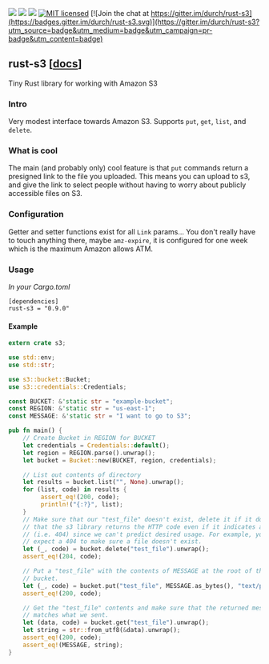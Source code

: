[![](https://camo.githubusercontent.com/2fee3780a8605b6fc92a43dab8c7b759a274a6cf/68747470733a2f2f696d672e736869656c64732e696f2f62616467652f72757374632d737461626c652d627269676874677265656e2e737667)](https://www.rust-lang.org/downloads.html)
[![](https://travis-ci.org/durch/rust-s3.svg?branch=master)](https://travis-ci.org/durch/rust-s3)
[![](http://meritbadge.herokuapp.com/rust-s3)](https://crates.io/crates/rust-s3)
[![MIT licensed](https://img.shields.io/badge/license-MIT-blue.svg)](https://github.com/durch/rust-s3/blob/master/LICENSE.md)
[![Join the chat at https://gitter.im/durch/rust-s3](https://badges.gitter.im/durch/rust-s3.svg)](https://gitter.im/durch/rust-s3?utm_source=badge&utm_medium=badge&utm_campaign=pr-badge&utm_content=badge)
## rust-s3 [[docs](https://durch.github.io/rust-s3/)]

Tiny Rust library for working with Amazon S3

### Intro
Very modest interface towards Amazon S3.
Supports `put`, `get`, `list`, and `delete`.

### What is cool

The main (and probably only) cool feature is that `put` commands return a presigned link to the file you uploaded.
This means you can upload to s3, and give the link to select people without having to worry about publicly accessible files on S3.

### Configuration

Getter and setter functions exist for all `Link` params... You don't really have to touch anything there, maybe `amz-expire`,
it is configured for one week which is the maximum Amazon allows ATM.

### Usage

*In your Cargo.toml*

```
[dependencies]
rust-s3 = "0.9.0"
```

#### Example

```rust
extern crate s3;

use std::env;
use std::str;

use s3::bucket::Bucket;
use s3::credentials::Credentials;

const BUCKET: &'static str = "example-bucket";
const REGION: &'static str = "us-east-1";
const MESSAGE: &'static str = "I want to go to S3";

pub fn main() {
    // Create Bucket in REGION for BUCKET
    let credentials = Credentials::default();
    let region = REGION.parse().unwrap();
    let bucket = Bucket::new(BUCKET, region, credentials);

    // List out contents of directory
    let results = bucket.list("", None).unwrap();
    for (list, code) in results {
         assert_eq!(200, code);
         println!("{:?}", list);
    }
    // Make sure that our "test_file" doesn't exist, delete it if it does. Note
    // that the s3 library returns the HTTP code even if it indicates a failure
    // (i.e. 404) since we can't predict desired usage. For example, you may
    // expect a 404 to make sure a file doesn't exist.
    let (_, code) = bucket.delete("test_file").unwrap();
    assert_eq!(204, code);

    // Put a "test_file" with the contents of MESSAGE at the root of the
    // bucket.
    let (_, code) = bucket.put("test_file", MESSAGE.as_bytes(), "text/plain").unwrap();
    assert_eq!(200, code);

    // Get the "test_file" contents and make sure that the returned message
    // matches what we sent.
    let (data, code) = bucket.get("test_file").unwrap();
    let string = str::from_utf8(&data).unwrap();
    assert_eq!(200, code);
    assert_eq!(MESSAGE, string);
}
```

